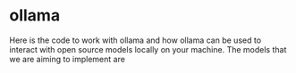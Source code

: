 # ollama
Here is the code to work with ollama and how ollama can be used to interact with open source models locally on your machine.
The models that we are aiming to implement are
